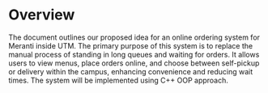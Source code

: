 # Overview
The document outlines our proposed idea for an online ordering system for Meranti inside UTM. The primary purpose of this system is to replace the manual process of standing in long queues and waiting for orders. It allows users to view menus, place orders online, and choose between self-pickup or delivery within the campus, enhancing convenience and reducing wait times. The system will be implemented using C++ OOP approach.

